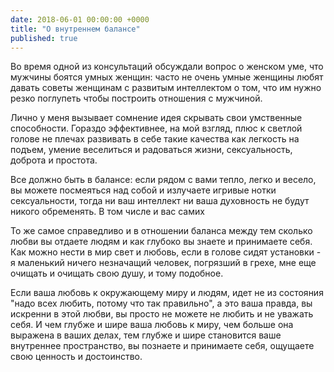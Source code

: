 ```yaml
---
date: 2018-06-01 00:00:00 +0000
title: "О внутреннем балансе"
published: true
---
```

Во время одной из консультаций обсуждали вопрос о женском уме, что мужчины боятся умных женщин: часто не очень умные женщины любят давать советы женщинам с развитым интеллектом о том, что им нужно резко поглупеть чтобы построить отношения с мужчиной.

Лично у меня вызывает сомнение идея скрывать свои умственные способности. Гораздо эффективнее, на мой взгляд, плюс к светлой голове не плечах развивать в себе такие качества как легкость на подъем, умение веселиться и радоваться жизни, сексуальность, доброта и простота.

Все должно быть в балансе: если рядом с вами тепло, легко и весело, вы можете посмеяться над собой и излучаете игривые нотки сексуальности, тогда ни ваш интеллект ни ваша духовность не будут никого обременять. В том числе и вас самих

То же самое справедливо и в отношении баланса между тем сколько любви вы отдаете людям и как глубоко вы знаете и принимаете себя.
Как можно нести в мир свет и любовь, если в голове сидят установки - я маленький ничего незначащий человек, погрязший в грехе, мне еще очищать и очищать свою душу, и тому подобное. 

Если ваша любовь к окружающему миру и людям, идет не из состояния "надо всех любить, потому что так правильно", а это ваша правда, вы искренни в этой любви, вы просто не можете не любить и не уважать себя. И чем глубже и шире ваша любовь к миру, чем больше она выражена в ваших делах,  тем глубже и шире становится ваше внутреннее пространство, вы познаете и принимаете себя, ощущаете свою ценность и  достоинство.
